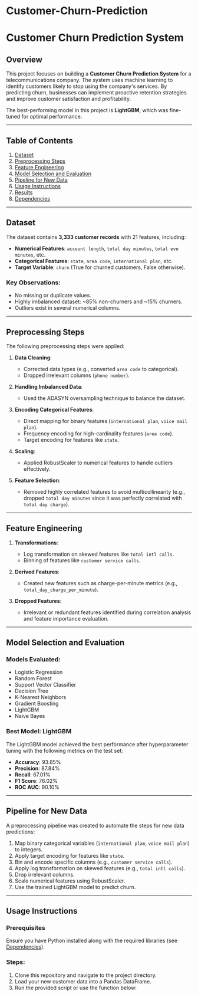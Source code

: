 # Customer-Churn-Prediction


# Customer Churn Prediction System

## Overview

This project focuses on building a **Customer Churn Prediction System** for a telecommunications company. The system uses machine learning to identify customers likely to stop using the company's services. By predicting churn, businesses can implement proactive retention strategies and improve customer satisfaction and profitability.

The best-performing model in this project is **LightGBM**, which was fine-tuned for optimal performance.

---

## Table of Contents

1. [Dataset](#dataset)
2. [Preprocessing Steps](#preprocessing-steps)
3. [Feature Engineering](#feature-engineering)
4. [Model Selection and Evaluation](#model-selection-and-evaluation)
5. [Pipeline for New Data](#pipeline-for-new-data)
6. [Usage Instructions](#usage-instructions)
7. [Results](#results)
8. [Dependencies](#dependencies)

---

## Dataset

The dataset contains **3,333 customer records** with 21 features, including:
- **Numerical Features**: `account length`, `total day minutes`, `total eve minutes`, etc.
- **Categorical Features**: `state`, `area code`, `international plan`, etc.
- **Target Variable**: `churn` (True for churned customers, False otherwise).

### Key Observations:
- No missing or duplicate values.
- Highly imbalanced dataset: ~85% non-churners and ~15% churners.
- Outliers exist in several numerical columns.

---

## Preprocessing Steps

The following preprocessing steps were applied:

1. **Data Cleaning**:
   - Corrected data types (e.g., converted `area code` to categorical).
   - Dropped irrelevant columns (`phone number`).

2. **Handling Imbalanced Data**:
   - Used the ADASYN oversampling technique to balance the dataset.

3. **Encoding Categorical Features**:
   - Direct mapping for binary features (`international plan`, `voice mail plan`).
   - Frequency encoding for high-cardinality features (`area code`).
   - Target encoding for features like `state`.

4. **Scaling**:
   - Applied RobustScaler to numerical features to handle outliers effectively.

5. **Feature Selection**:
   - Removed highly correlated features to avoid multicollinearity (e.g., dropped `total day minutes` since it was perfectly correlated with `total day charge`).

---

## Feature Engineering

1. **Transformations**:
   - Log transformation on skewed features like `total intl calls`.
   - Binning of features like `customer service calls`.

2. **Derived Features**:
   - Created new features such as charge-per-minute metrics (e.g., `total_day_charge_per_minute`).

3. **Dropped Features**:
   - Irrelevant or redundant features identified during correlation analysis and feature importance evaluation.

---

## Model Selection and Evaluation

### Models Evaluated:
- Logistic Regression
- Random Forest
- Support Vector Classifier
- Decision Tree
- K-Nearest Neighbors
- Gradient Boosting
- LightGBM
- Naive Bayes

### Best Model: LightGBM
The LightGBM model achieved the best performance after hyperparameter tuning with the following metrics on the test set:
- **Accuracy**: 93.85%
- **Precision**: 87.84%
- **Recall**: 67.01%
- **F1 Score**: 76.02%
- **ROC AUC**: 90.10%

---

## Pipeline for New Data

A preprocessing pipeline was created to automate the steps for new data predictions:

1. Map binary categorical variables (`international plan`, `voice mail plan`) to integers.
2. Apply target encoding for features like `state`.
3. Bin and encode specific columns (e.g., `customer service calls`).
4. Apply log transformation on skewed features (e.g., `total intl calls`).
5. Drop irrelevant columns.
6. Scale numerical features using RobustScaler.
7. Use the trained LightGBM model to predict churn.

---

## Usage Instructions

### Prerequisites
Ensure you have Python installed along with the required libraries (see [Dependencies](#dependencies)).

### Steps:

1. Clone this repository and navigate to the project directory.
2. Load your new customer data into a Pandas DataFrame.
3. Run the provided script or use the function below: